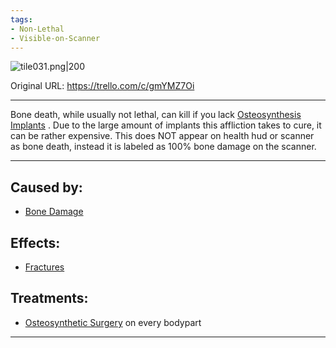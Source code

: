 ```yaml
---
tags:
- Non-Lethal
- Visible-on-Scanner
---
```


![tile031.png\|200](/Bones/Bone%20Death%20-%20Attachments/6718845db30472d958dd7c12.png)

Original URL: https://trello.com/c/gmYMZ7Oi

---

Bone death, while usually not lethal, can kill if you lack [Osteosynthesis Implants](../Items/Osteosynthesis%20Implants.md) . Due to the large amount of implants this affliction takes to cure, it can be rather expensive. This does NOT appear on health hud or scanner as bone death, instead it is labeled as 100% bone damage on the scanner.

---

## Caused by:

- [Bone Damage](Bone%20Damage.md)

## Effects:

- [Fractures](Fractures.md)

## Treatments:

- [Osteosynthetic Surgery](../Procedures/Osteosynthetic%20Surgery.md) on every bodypart

---

